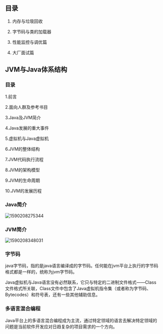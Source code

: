 ## 目录
1. 内存与垃圾回收

2. 字节码与类的加载器

3. 性能监控与调优篇

4. 大厂面试篇

   

## JVM与Java体系结构

### 目录

1.前言

2.面向人群及参考书目

3.Java及JVM简介

4.Java发展的重大事件

5.虚拟机与Java虚拟机

6.JVM的整体结构

7.JVM代码执行流程

8.JVM的架构模型

9.JVM的生命周期

10.JVM的发展历程

### Java简介

![1590208275344](C:\Users\Eric_xd\AppData\Roaming\Typora\typora-user-images\1590208275344.png)

### JVM简介

![1590208348031](C:\Users\Eric_xd\AppData\Roaming\Typora\typora-user-images\1590208348031.png)

### 字节码

java字节码，指的是java语言编译成的字节码。任何能在jvm平台上执行的字节码格式都是一样的，统称为jvm字节码。

Java虚拟机与Java语言没有必然联系，它只与特定的二进制文件格式——Class文件格式所关联，Class文件中包含了Java虚拟机指令集（或者称为字节码、Bytecodes）和符号表，还有一些其他辅助信息。

### 多语言混合编程

Java平台上的多语言混合编程成为主流，通过特定领域的语言去解决特定领域的问题是当前软件开发应对日趋复杂的项目需求的一个方向。

